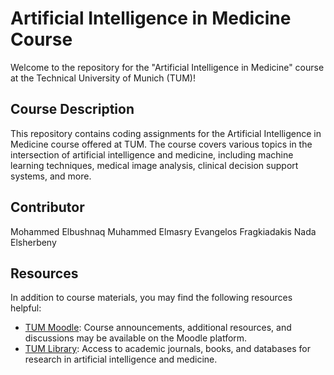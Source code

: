# Artificial Intelligence in Medicine Course

Welcome to the repository for the "Artificial Intelligence in Medicine" course at the Technical University of Munich (TUM)!

## Course Description

This repository contains coding assignments for the Artificial Intelligence in Medicine course offered at TUM. The course covers various topics in the intersection of artificial intelligence and medicine, including machine learning techniques, medical image analysis, clinical decision support systems, and more.

## Contributor

Mohammed Elbushnaq
Muhammed Elmasry
Evangelos Fragkiadakis
Nada Elsherbeny 

## Resources

In addition to course materials, you may find the following resources helpful:

- [TUM Moodle](https://www.moodle.tum.de/): Course announcements, additional resources, and discussions may be available on the Moodle platform.
- [TUM Library](https://www.ub.tum.de/en): Access to academic journals, books, and databases for research in artificial intelligence and medicine.
